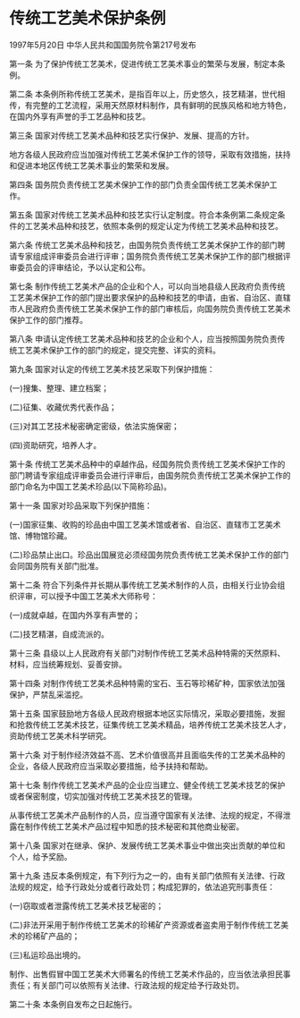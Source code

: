 # 传统工艺美术保护条例

1997年5月20日 中华人民共和国国务院令第217号发布　



第一条 为了保护传统工艺美术，促进传统工艺美术事业的繁荣与发展，制定本条例。

第二条 本条例所称传统工艺美术，是指百年以上，历史悠久，技艺精湛，世代相传，有完整的工艺流程，采用天然原材料制作，具有鲜明的民族风格和地方特色，在国内外享有声誉的手工艺品种和技艺。

第三条 国家对传统工艺美术品种和技艺实行保护、发展、提高的方针。

地方各级人民政府应当加强对传统工艺美术保护工作的领导，采取有效措施，扶持和促进本地区传统工艺美术事业的繁荣和发展。

第四条 国务院负责传统工艺美术保护工作的部门负责全国传统工艺美术保护工作。

第五条 国家对传统工艺美术品种和技艺实行认定制度。符合本条例第二条规定条件的工艺美术品种和技艺，依照本条例的规定认定为传统工艺美术品种和技艺。

第六条 传统工艺美术品种和技艺，由国务院负责传统工艺美术保护工作的部门聘请专家组成评审委员会进行评审；国务院负责传统工艺美术保护工作的部门根据评审委员会的评审结论，予以认定和公布。

第七条 制作传统工艺美术产品的企业和个人，可以向当地县级人民政府负责传统工艺美术保护工作的部门提出要求保护的品种和技艺的申请，由省、自治区、直辖市人民政府负责传统工艺美术保护工作的部门审核后，向国务院负责传统工艺美术保护工作的部门推荐。

第八条 申请认定传统工艺美术品种和技艺的企业和个人，应当按照国务院负责传统工艺美术保护工作的部门的规定，提交完整、详实的资料。

第九条 国家对认定的传统工艺美术技艺采取下列保护措施：

(一)搜集、整理、建立档案；

(二)征集、收藏优秀代表作品；

(三)对其工艺技术秘密确定密级，依法实施保密；

(四)资助研究，培养人才。

第十条 传统工艺美术品种中的卓越作品，经国务院负责传统工艺美术保护工作的部门聘请专家组成评审委员会进行评审后，由国务院负责传统工艺美术保护工作的部门命名为中国工艺美术珍品(以下简称珍品)。

第十一条 国家对珍品采取下列保护措施：

(一)国家征集、收购的珍品由中国工艺美术馆或者省、自治区、直辖市工艺美术馆、博物馆珍藏。

(二)珍品禁止出口。珍品出国展览必须经国务院负责传统工艺美术保护工作的部门会同国务院有关部门批准。

第十二条 符合下列条件并长期从事传统工艺美术制作的人员，由相关行业协会组织评审，可以授予中国工艺美术大师称号：

(一)成就卓越，在国内外享有声誉的；

(二)技艺精湛，自成流派的。

第十三条 县级以上人民政府有关部门对制作传统工艺美术品种特需的天然原料、材料，应当统筹规划、妥善安排。

第十四条 对制作传统工艺美术品种特需的宝石、玉石等珍稀矿种，国家依法加强保护，严禁乱采滥挖。

第十五条 国家鼓励地方各级人民政府根据本地区实际情况，采取必要措施，发掘和抢救传统工艺美术技艺，征集传统工艺美术精品，培养传统工艺美术技艺人才，资助传统工艺美术科学研究。

第十六条 对于制作经济效益不高、艺术价值很高并且面临失传的工艺美术品种的企业，各级人民政府应当采取必要措施，给予扶持和帮助。

第十七条 制作传统工艺美术产品的企业应当建立、健全传统工艺美术技艺的保护或者保密制度，切实加强对传统工艺美术技艺的管理。

从事传统工艺美术产品制作的人员，应当遵守国家有关法律、法规的规定，不得泄露在制作传统工艺美术产品过程中知悉的技术秘密和其他商业秘密。

第十八条 国家对在继承、保护、发展传统工艺美术事业中做出突出贡献的单位和个人，给予奖励。

第十九条 违反本条例规定，有下列行为之一的，由有关部门依照有关法律、行政法规的规定，给予行政处分或者行政处罚；构成犯罪的，依法追究刑事责任：

(一)窃取或者泄露传统工艺美术技艺秘密的；

(二)非法开采用于制作传统工艺美术的珍稀矿产资源或者盗卖用于制作传统工艺美术的珍稀矿产品的；

(三)私运珍品出境的。

制作、出售假冒中国工艺美术大师署名的传统工艺美术作品的，应当依法承担民事责任；有关部门可以依照有关法律、行政法规的规定给予行政处罚。

第二十条 本条例自发布之日起施行。